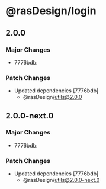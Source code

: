 # @rasDesign/login

## 2.0.0

### Major Changes

- 7776bdb:

### Patch Changes

- Updated dependencies [7776bdb]
  - @rasDesign/utils@2.0.0

## 2.0.0-next.0

### Major Changes

- 7776bdb:

### Patch Changes

- Updated dependencies [7776bdb]
  - @rasDesign/utils@2.0.0-next.0
